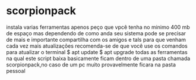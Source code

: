 # scorpionpack
instala varias ferramentas apenos peço que vpcê tenha no minimo 400 mb de espaço mas dependendo de como anda seu sistema pode se precisar de mais
e importante compartilha com os amigos e tals para que venham cada vez mais atualizações
recomenda-se de que você use os comandos para atualizar o terminal
$ apt update
$ apt upgrade
todas as ferramentas na qual este script baixa basicamente ficam dentro de uma pasta chamada scorpionpack,no caso de um pc muito provavelmente ficara na pasta pessoal
